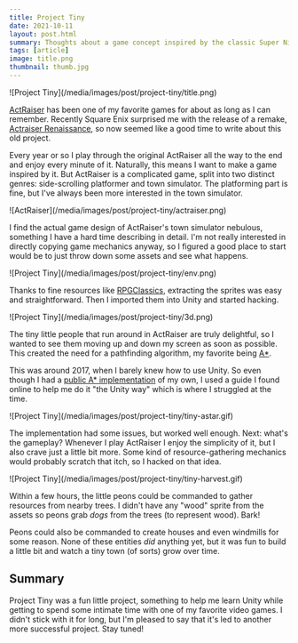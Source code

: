 ```yaml
---
title: Project Tiny
date: 2021-10-11
layout: post.html
summary: Thoughts about a game concept inspired by the classic Super Nintendo game ActRaiser.
tags: [article]
image: title.png
thumbnail: thumb.jpg
---
```


<div>
  ![Project Tiny](/media/images/post/project-tiny/title.png)
</div>

[ActRaiser][ActRaiser] has been one of my favorite games for about as long as I can remember.
Recently Square Enix surprised me with the release of a remake, [Actraiser Renaissance][Actraiser Renaissance], so now seemed like a good time to write about this old project.

Every year or so I play through the original ActRaiser all the way to the end and enjoy every minute of it. Naturally, this means I want to make a game inspired by it. But ActRaiser is a complicated game, split into two distinct genres: side-scrolling platformer and town simulator. The platforming part is fine, but I've always been more interested in the town simulator.

<div>
  ![ActRaiser](/media/images/post/project-tiny/actraiser.png)
</div>

I find the actual game design of ActRaiser's town simulator nebulous, something I have a hard time describing in detail.
I'm not really interested in directly copying game mechanics anyway, so I figured a good place to start would be to just throw down some assets and see what happens.

<div>
  ![Project Tiny](/media/images/post/project-tiny/env.png)
</div>

Thanks to fine resources like [RPGClassics][RPGClassics], extracting the sprites was easy and straightforward.
Then I imported them into Unity and started hacking.

<div>
  ![Project Tiny](/media/images/post/project-tiny/3d.png)
</div>

The tiny little people that run around in ActRaiser are truly delightful, so I wanted to see them moving up and down my screen as soon as possible. This created the need for a pathfinding algorithm, my favorite being [A*][astar].

This was around 2017, when I barely knew how to use Unity. So even though I had a [public A* implementation][repo] of my own, I used a guide I found online to help me do it "the Unity way" which is where I struggled at the time.

<div>
  ![Project Tiny](/media/images/post/project-tiny/tiny-astar.gif)
</div>

The implementation had some issues, but worked well enough. Next: what's the gameplay?
Whenever I play ActRaiser I enjoy the simplicity of it, but I also crave just a little bit more. Some kind of resource-gathering mechanics would probably scratch that itch, so I hacked on that idea.

<div>
  ![Project Tiny](/media/images/post/project-tiny/tiny-harvest.gif)
</div>

Within a few hours, the little peons could be commanded to gather resources from nearby trees. I didn't have any "wood" sprite from the assets so peons grab _dogs_ from the trees (to represent wood). Bark!

Peons could also be commanded to create houses and even windmills for some reason. None of these entities _did_ anything yet, but it was fun to build a little bit and watch a tiny town (of sorts) grow over time.

## Summary

Project Tiny was a fun little project, something to help me learn Unity while getting to spend some intimate time with one of my favorite video games. I didn't stick with it for long, but I'm pleased to say that it's led to another more successful project. Stay tuned!

[ActRaiser]: https://en.wikipedia.org/wiki/ActRaiser
[Actraiser Renaissance]: https://square-enix-games.com/en_US/games/actraiser-renaissance
[RPGClassics]: http://shrines.rpgclassics.com/snes/actraiser/
[astar]: https://en.wikipedia.org/wiki/A*_search_algorithm
[repo]: https://github.com/richtaur/astarjs
